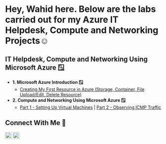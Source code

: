 <h1>Hey, Wahid here. 
Below are the labs carried out for my Azure IT Helpdesk, Compute and Networking Projects</a>☺</h1>

<h2> IT Helpdesk, Compute and Networking Using Microsoft Azure 🪟</h2>

- <b>1. Microsoft Azure Introduction 🪟</b>
  - [Creating My First Resource in Azure (Storage, Container, File Upload/Edit, Delete Resource)](https://github.com/cyberwahid01/1-azure-resource-setup)
- <b>2. Compute and Networking Using Microsoft Azure 🪟</b>
  - [Part 1 - Setting Up Virtual Machines](https://github.com/cyberwahid01/2.1-Virtual-Machine-Setup) | [Part 2 - Observing ICMP Traffic](https://github.com/cyberwahid01/2.2-Observing-ICMP-Traffic)


<h2>Connect With Me 🤳</h2>

[<img align="left" alt="Josh | LinkedIn" width="22px" src="https://cdn.jsdelivr.net/npm/simple-icons@v3/icons/linkedin.svg" />][linkedin]
[<img align="left" alt="Josh | Medium" width="22px" src="https://console.dev/img/favicons/daily.dev.jpg" />][dailydev]

[dailydev]: https://app.daily.dev/wahidfwd
[linkedin]: https://linkedin.com/in/wahida01
